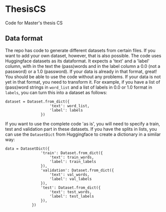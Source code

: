 # ThesisCS
Code for Master's thesis CS



## Data format
The repo has code to generate different datasets from certain files. If you want to add your own dataset, however, that is also possible. The code uses Huggingface datasets as its dataformat. It expects a 'text' and a 'label' column, with in the text the (pass)words and in the label column a 0.0 (not a password) or a 1.0 (password). If your data is already in that format, great! You should be able to use the code without any problems. If your data is not yet in that format, you need to transform it. For example, if you have a list of (pass)word strings in `word_list` and a list of labels in 0.0 or 1.0 format in `labels`, you can turn this into a dataset as follows:

```
dataset = Dataset.from_dict({
                    'text': word_list,
                    'label': labels
                })
```

If you want to use the complete code 'as is', you will need to specify a train, test and validation part in these datasets. If you have the splits in lists, you can use the `DatasetDict` from Huggingface to create a dictionary in a similar way: 

```
data = DatasetDict({
                'train': Dataset.from_dict({
                    'text': train_words,
                    'label': train_labels
                }),
                'validation': Dataset.from_dict({
                    'text': val_words,
                    'label': val_labels
                }),
                'test': Dataset.from_dict({
                    'text': test_words,
                    'label': test_labels
                }),
            })
```
